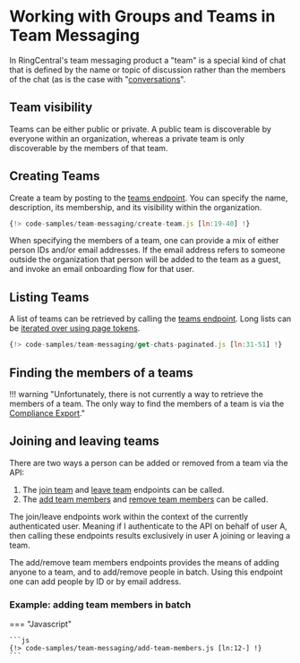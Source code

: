 # Working with Groups and Teams in Team Messaging

In RingCentral's team messaging product a "team" is a special kind of chat that is defined by the name or topic of discussion rather than the members of the chat (as is the case with "[conversations](../conversations/)". 

## Team visibility

Teams can be either public or private. A public team is discoverable by everyone within an organization, whereas a private team is only discoverable by the members of that team.

## Creating Teams

Create a team by posting to the [teams endpoint](https://developers.ringcentral.com/api-reference/Teams/createGlipTeam). You can specify the name, description, its membership, and its visibility within the organization. 

```js
{!> code-samples/team-messaging/create-team.js [ln:19-40] !}
```

When specifying the members of a team, one can provide a mix of either person IDs and/or email addresses. If the email address refers to someone outside the organization that person will be added to the team as a guest, and invoke an email onboarding flow for that user. 

## Listing Teams

A list of teams can be retrieved by calling the [teams endpoint](https://developers.ringcentral.com/api-reference/Teams/createGlipTeam). Long lists can be [iterated over using page tokens](../pagination/). 

```js
{!> code-samples/team-messaging/get-chats-paginated.js [ln:31-51] !}
```

## Finding the members of a teams

!!! warning "Unfortunately, there is not currently a way to retrieve the members of a team. The only way to find the members of a team is via the [Compliance Export](../compliance-export/)."

## Joining and leaving teams

There are two ways a person can be added or removed from a team via the API:

1. The [join team](https://developers.ringcentral.com/api-reference/Teams/joinGlipTeam) and [leave team](https://developers.ringcentral.com/api-reference/Teams/leaveGlipTeam) endpoints can be called.
2. The [add team members](https://developers.ringcentral.com/api-reference/Teams/addGlipTeamMembers) and [remove team members](https://developers.ringcentral.com/api-reference/Teams/removeGlipTeamMembers) can be called. 

The join/leave endpoints work within the context of the currently authenticated user. Meaning if I authenticate to the API on behalf of user A, then calling these endpoints results exclusively in user A joining or leaving a team. 

The add/remove team members endpoints provides the means of adding anyone to a team, and to add/remove people in batch. Using this endpoint one can add people by ID or by email address. 

### Example: adding team members in batch

=== "Javascript"

    ```js
    {!> code-samples/team-messaging/add-team-members.js [ln:12-] !}
    ```
